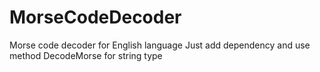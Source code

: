 # MorseCodeDecoder
Morse code decoder for English language
Just add dependency and use method DecodeMorse for string type
